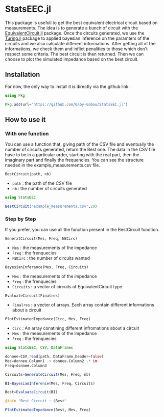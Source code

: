 # StatsEEC.jl

<!--[![Build Status](https://github.com/Gaby_Gabou/StatsEEC.jl/actions/workflows/CI.yml/badge.svg?branch=master)](https://github.com/Gaby_Gabou/StatsEEC.jl/actions/workflows/CI.yml?query=branch%3Amaster)
[![Build Status](https://app.travis-ci.com/Gaby_Gabou/StatsEEC.jl.svg?branch=master)](https://app.travis-ci.com/Gaby_Gabou/StatsEEC.jl)
[![Build Status](https://ci.appveyor.com/api/projects/status/github/Gaby_Gabou/StatsEEC.jl?svg=true)](https://ci.appveyor.com/project/Gaby_Gabou/StatsEEC-jl)
[![Coverage](https://coveralls.io/repos/github/Gaby_Gabou/StatsEEC.jl/badge.svg?branch=master)](https://coveralls.io/github/Gaby_Gabou/StatsEEC.jl?branch=master)-->

This package is usefull to get the best equivalent electrical circuit based on measurements. The idea is to generate a bunch of circuit with the [EquivalentCircuit.jl](https://github.com/MaximeVH/EquivalentCircuits.jl) package. Once the circuits generated, we use the [Turing.jl](https://github.com/TuringLang/Turing.jl) package to applied bayesian inference on the paramters of the circuits and we also calculate different informations. After getting all of the informations, we check them and inflict penalities to those which don't respect some criteria. The best circuit is then returned. Then we can choose to plot the simulated impedance based on the best circuit.

## Installation

For now, the only way to install it is directly via the github link.
```julia
using Pkg

Pkg.add(url="https://github.com/Gaby-Gabou/StatsEEC.jl")
```

## How to use it
### With one function

You can use a function that, giving path of the CSV file and eventually the number of circuits generated, return the Best one.
The data in the CSV file have to be in a particular order, starting with the real part, then the imaginary part and finally the frequencies. You can see the structure needed in the example_measurements.csv file.

`BestCircuit(path, nb)`
- `path` : the path of the CSV file
- `nb` : the number of circuits generated

```julia
using StatsEEC

BestCircuit("example_measurements.csv",20)
```
### Step by Step

If you prefer, you can use all the function present in the BestCircuit function.

`GeneratCircuit(Mes, Freq, NBCirc)`
- `Mes` : the measurements of the impedance
- `Freq` : the frenquecies
- `NBCirc` : the number of circuits wanted

`BayesianInferance(Mes, Freq, Circuits)`
- `Mes` : the measurements of the impedance
- `Freq` : the frenquecies
- `Circuits` : a vector of circuits of EquivalentCircuit type

`EvaluateCircuit(Finalres)`
- `Finalres` : a vector of arrays. Each array contain different informations about a circuit

`PlotEstimatedImpedance(Circ, Mes, Freq)`
- `Circ` : An array conatining different infromations about a circuit
- `Mes` : the measurements of the impedance
- `Freq` : the frenquecies

```julia
using StatsEEC, CSV, DataFrames

donnee=CSV.read(path, DataFrame,header=false)
Mes=donnee.Column1 .+ donnee.Column2 .* im
Freq=donnee.Column3

Circuits=GenerateCircuit(Mes, Freq, nb)

BI=BayesianInference(Mes, Freq, Circuits)

Best=EvaluateCircuit(BI)

@info "Best Circuit : $Best"

PlotEstimatedImpedance(Best, Mes, Freq)
```